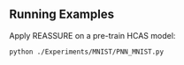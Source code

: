 ## Running Examples
Apply REASSURE on a pre-train HCAS model:
 ```python3
 python ./Experiments/MNIST/PNN_MNIST.py
 ```